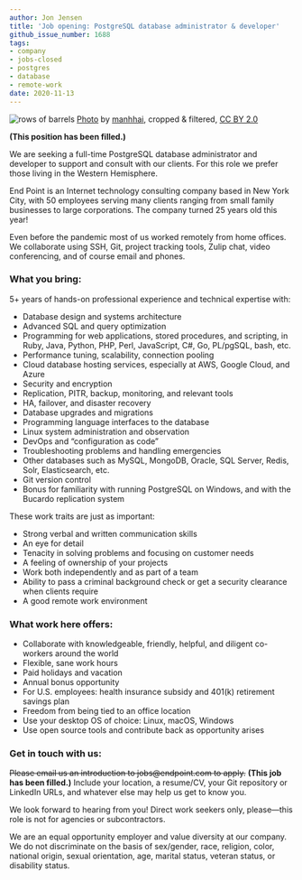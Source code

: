 ```yaml
---
author: Jon Jensen
title: 'Job opening: PostgreSQL database administrator & developer'
github_issue_number: 1688
tags:
- company
- jobs-closed
- postgres
- database
- remote-work
date: 2020-11-13
---
```


![rows of barrels](/blog/2020/11/job-postgresql-database-administrator-developer/12648792923_b4780df1da_o-mod.jpg)
[Photo](https://www.flickr.com/photos/13476480@N07/12648792923/) by [manhhai](https://www.flickr.com/people/13476480@N07/), cropped & filtered, [CC BY 2.0](https://creativecommons.org/licenses/by/2.0/)

**(This position has been filled.)**

We are seeking a full-time PostgreSQL database administrator and developer to support and consult with our clients. For this role we prefer those living in the Western Hemisphere.

End Point is an Internet technology consulting company based in New York City, with 50 employees serving many clients ranging from small family businesses to large corporations. The company turned 25 years old this year!

Even before the pandemic most of us worked remotely from home offices. We collaborate using SSH, Git, project tracking tools, Zulip chat, video conferencing, and of course email and phones.

### What you bring:

5+ years of hands-on professional experience and technical expertise with:

- Database design and systems architecture
- Advanced SQL and query optimization
- Programming for web applications, stored procedures, and scripting, in Ruby, Java, Python, PHP, Perl, JavaScript, C#, Go, PL/pgSQL, bash, etc.
- Performance tuning, scalability, connection pooling
- Cloud database hosting services, especially at AWS, Google Cloud, and Azure
- Security and encryption
- Replication, PITR, backup, monitoring, and relevant tools
- HA, failover, and disaster recovery
- Database upgrades and migrations
- Programming language interfaces to the database
- Linux system administration and observation
- DevOps and “configuration as code”
- Troubleshooting problems and handling emergencies
- Other databases such as MySQL, MongoDB, Oracle, SQL Server, Redis, Solr, Elasticsearch, etc.
- Git version control
- Bonus for familiarity with running PostgreSQL on Windows, and with the Bucardo replication system

These work traits are just as important:

- Strong verbal and written communication skills
- An eye for detail
- Tenacity in solving problems and focusing on customer needs
- A feeling of ownership of your projects
- Work both independently and as part of a team
- Ability to pass a criminal background check or get a security clearance when clients require
- A good remote work environment

### What work here offers:

- Collaborate with knowledgeable, friendly, helpful, and diligent co-workers around the world
- Flexible, sane work hours
- Paid holidays and vacation
- Annual bonus opportunity
- For U.S. employees: health insurance subsidy and 401(k) retirement savings plan
- Freedom from being tied to an office location
- Use your desktop OS of choice: Linux, macOS, Windows
- Use open source tools and contribute back as opportunity arises

### Get in touch with us:

~~Please email us an introduction to jobs&#x40;endpoint.com to apply.~~
**(This job has been filled.)**
Include your location, a resume/​CV, your Git repository or LinkedIn URLs, and whatever else may help us get to know you.

We look forward to hearing from you! Direct work seekers only, please—​this role is not for agencies or subcontractors.

We are an equal opportunity employer and value diversity at our company. We do not discriminate on the basis of sex/​gender, race, religion, color, national origin, sexual orientation, age, marital status, veteran status, or disability status.

<script type="application/ld+json">
{
  "@context": "http://schema.org/",
  "@type": "JobPosting",
  "title": "Seeking a PostgreSQL database administrator & developer",
  "description": "<p>We are seeking a full-time PostgreSQL database administrator and developer to support and consult with our clients. For this role we prefer those living in the Western Hemisphere.</p> <p>End Point is an Internet technology consulting company based in New York City, with 50 employees serving many clients ranging from small family businesses to large corporations. The company turned 25 years old this year!</p> <p>Even before the pandemic most of us worked remotely from home offices. We collaborate using SSH, Git, project tracking tools, Zulip chat, video conferencing, and of course email and phones.</p> <p>What you bring:</p> <p>3+ years of hands-on professional experience and technical expertise with:</p> <ul> <li>Database design and systems architecture</li> <li>Advanced SQL and query optimization</li> <li>Programming for web applications, stored procedures, and scripting, in Ruby, Java, Python, PHP, Perl, JavaScript, C#, Go, PL/pgSQL, bash, etc.</li> <li>Performance tuning, scalability, connection pooling</li> <li>Cloud database hosting services, especially at AWS, Google Cloud, and Azure</li> <li>Security and encryption</li> <li>Replication, PITR, backup, monitoring, and relevant tools</li> <li>HA, failover, and disaster recovery</li> <li>Database upgrades and migrations</li> <li>Programming language interfaces to the database</li> <li>Linux system administration and observation</li> <li>DevOps and “configuration as code”</li> <li>Troubleshooting problems and handling emergencies</li> <li>Other databases such as MySQL, MongoDB, Oracle, SQL Server, Redis, Solr, Elasticsearch, etc.</li> <li>Git version control</li> <li>Bonus for familiarity with running PostgreSQL on Windows, and with the Bucardo replication system</li> </ul> <p>These work traits are just as important:</p> <ul> <li>Strong verbal and written communication skills</li> <li>An eye for detail</li> <li>Tenacity in solving problems and focusing on customer needs</li> <li>A feeling of ownership of your projects</li> <li>Work both independently and as part of a team</li> <li>Ability to pass a criminal background check or get a security clearance when clients require</li> <li>A good remote work environment</li> </ul> <p>What work here offers:</li> <ul> <li>Collaborate with knowledgeable, friendly, helpful, and diligent co-workers around the world</li> <li>Flexible, sane work hours</li> <li>Paid holidays and vacation</li> <li>Annual bonus opportunity</li> <li>For U.S. employees: health insurance subsidy and 401(k) retirement savings plan</li> <li>Freedom from being tied to an office location</li> <li>Use your desktop OS of choice: Linux, macOS, Windows</li> <li>Use open source tools and contribute back as opportunity arises</li> </ul> <p>Get in touch with us:</p> <p>Please email us an introduction to <a href=\"mailto:jobs@endpoint.com\">jobs@endpoint.com</a> to apply. Include your location, a resume/​CV, your Git repository or LinkedIn URLs, and whatever else may help us get to know you.</p> <p>We look forward to hearing from you! Direct work seekers only, please—​this role is not for agencies or subcontractors.</p> <p>We are an equal opportunity employer and value diversity at our company. We do not discriminate on the basis of sex/​gender, race, religion, color, national origin, sexual orientation, age, marital status, veteran status, or disability status.</p>",
  "identifier": {
    "@type": "PropertyValue",
    "name": "End Point Corporation",
    "value": "postgres-202011"
  },
  "datePosted": "2020-11-13",
  "validThrough": "2020-12-14",
  "employmentType": ["FULL_TIME"],
  "hiringOrganization": {
    "@type": "Organization",
    "name": "End Point Corporation",
    "sameAs": "https://www.endpoint.com/blog/2020/11/job-postgresql-database-administrator-developer",
    "logo": "https://www.endpoint.com/images/favicon.ico"
  },
  "jobLocationType": "TELECOMMUTE",
  "applicantLocationRequirements": {
      "@type": "Country",
      "name": ["CA", "US", "MX", "CR", "PA", "CO", "EC", "BR", "PE", "CL", "BO", "PY", "UY"]
  }
}
</script>
